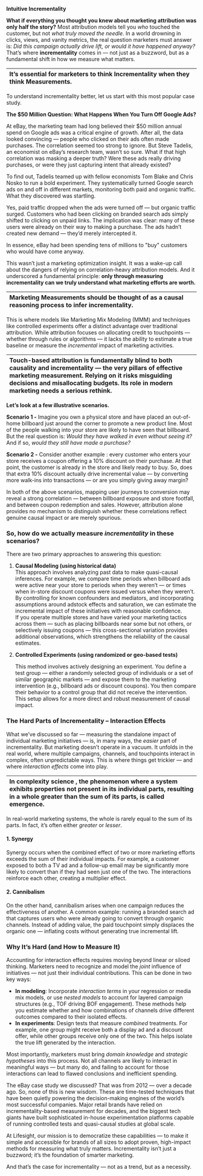 **Intuitive Incrementality**

**What if everything you thought you knew about marketing attribution was only half the story?** Most attribution models tell you *who* touched the customer, but not *what truly moved the needle*. In a world drowning in clicks, views, and vanity metrics, the real question marketers must answer is: *Did this campaign actually drive lift, or would it have happened anyway?* That’s where **incrementality** comes in — not just as a buzzword, but as a fundamental shift in how we measure what matters.

| It’s essential for marketers to think Incrementality when they think Measurements.  |
| :---- |

To understand incrementality better, let us start with this most popular case study.

**​​The $50 Million Question: What Happens When You Turn Off Google Ads?**

At eBay, the marketing team had long believed their $50 million annual spend on Google ads was a critical engine of growth. After all, the data looked convincing — people who clicked on their ads often made purchases. The correlation seemed too strong to ignore. But Steve Tadelis, an economist on eBay’s research team, wasn’t so sure. What if that high correlation was masking a deeper truth? Were these ads really driving purchases, or were they just capturing intent that already existed?

To find out, Tadelis teamed up with fellow economists Tom Blake and Chris Nosko to run a bold experiment. They systematically turned Google search ads on and off in different markets, monitoring both paid and organic traffic. What they discovered was startling.

Yes, paid traffic dropped when the ads were turned off — but organic traffic surged. Customers who had been clicking on branded search ads simply shifted to clicking on unpaid links. The implication was clear: many of these users were already on their way to making a purchase. The ads hadn’t created new demand — they’d merely intercepted it.

In essence, eBay had been spending tens of millions to "buy" customers who would have come anyway.

This wasn’t just a marketing optimization insight. It was a wake-up call about the dangers of relying on correlation-heavy attribution models. And it underscored a fundamental principle: **only through measuring incrementality can we truly understand what marketing efforts are worth.**

| Marketing Measurements should be thought of as a causal reasoning process to infer incrementality.  |
| :---- |

This is where models like Marketing Mix Modeling (MMM) and techniques like controlled experiments offer a distinct advantage over traditional attribution. While attribution focuses on allocating credit to touchpoints — whether through rules or algorithms — it lacks the ability to estimate a true baseline or measure the *incremental* impact of marketing activities.

| Touch-based attribution is fundamentally blind to both causality and incrementality — the very pillars of effective marketing measurement. Relying on it risks misguiding decisions and misallocating budgets. Its role in modern marketing needs a serious rethink. |
| :---- |

**Let’s look at a few illustrative scenarios.**

**Scenario 1 \-** Imagine you own a physical store and have placed an out-of-home billboard just around the corner to promote a new product line. Most of the people walking into your store are likely to have seen that billboard. But the real question is: *Would they have walked in even without seeing it?* And if so, *would they still have made a purchase?*

**Scenario 2 \-** Consider another example : every customer who enters your store receives a coupon offering a 10% discount on their purchase. At that point, the customer is already in the store and likely ready to buy. So, does that extra 10% discount actually drive incremental value — by converting more walk-ins into transactions — or are you simply giving away margin?

In both of the above scenarios, mapping user journeys to conversion may reveal a strong correlation — between billboard exposure and store footfall, and between coupon redemption and sales. However, attribution alone provides no mechanism to distinguish whether these correlations reflect genuine causal impact or are merely spurious.

### 

### **So, how do we actually measure *incrementality* in these scenarios?**

There are two primary approaches to answering this question:

1. **Causal Modeling (using historical data)**  
   This approach involves analyzing past data to make quasi-causal inferences. For example, we compare time periods when billboard ads were active near your store to periods when they weren’t — or times when in-store discount coupons were issued versus when they weren’t. By controlling for known confounders and mediators, and incorporating assumptions around adstock effects and saturation, we can estimate the incremental impact of these initiatives with reasonable confidence.   
   If you operate multiple stores and have varied your marketing tactics across them — such as placing billboards near some but not others, or selectively issuing coupons — this cross-sectional variation provides additional observations, which strengthens the reliability of the causal estimates.  
2. **Controlled Experiments (using randomized or geo-based tests)**

   This method involves actively designing an experiment. You define a test group — either a randomly selected group of individuals or a set of similar geographic markets — and expose them to the marketing intervention (e.g., billboard ads or discount coupons). You then compare their behavior to a control group that did not receive the intervention. This setup allows for a more direct and robust measurement of causal impact.

### **The Hard Parts of Incrementality – Interaction Effects**

What we’ve discussed so far — measuring the standalone impact of individual marketing initiatives — is, in many ways, the *easier* part of incrementality. But marketing doesn’t operate in a vacuum. It unfolds in the real world, where multiple campaigns, channels, and touchpoints interact in complex, often unpredictable ways. This is where things get trickier — and where *interaction effects* come into play.

| In complexity science , the phenomenon where a system exhibits properties not present in its individual parts, resulting in a whole greater than the sum of its parts, is called emergence. |
| :---- |

In real-world marketing systems, the whole is rarely equal to the sum of its parts. In fact, it’s often either *greater* or *lesser*. 

#### **1\. Synergy**

Synergy occurs when the combined effect of two or more marketing efforts exceeds the sum of their individual impacts. For example, a customer exposed to both a TV ad and a follow-up email may be significantly more likely to convert than if they had seen just one of the two. The interactions reinforce each other, creating a multiplier effect.

#### **2\. Cannibalism**

On the other hand, cannibalism arises when one campaign reduces the effectiveness of another. A common example: running a branded search ad that captures users who were already going to convert through organic channels. Instead of adding value, the paid touchpoint simply displaces the organic one — inflating costs without generating true incremental lift.

### **Why It’s Hard (and How to Measure It)**

Accounting for interaction effects requires moving beyond linear or siloed thinking. Marketers need to recognize and model the *joint* influence of initiatives — not just their individual contributions. This can be done in two key ways:

* **In modeling**: Incorporate *interaction terms* in your regression or media mix models, or use *nested models* to account for layered campaign structures (e.g., TOF driving BOF engagement). These methods help you estimate whether and how combinations of channels drive different outcomes compared to their isolated effects.  
* **In experiments**: Design tests that measure *combined* treatments. For example, one group might receive both a display ad and a discount offer, while other groups receive only one of the two. This helps isolate the true lift generated by the interaction.

Most importantly, marketers must bring *domain knowledge* and *strategic hypotheses* into this process. Not all channels are likely to interact in meaningful ways — but many do, and failing to account for those interactions can lead to flawed conclusions and inefficient spending.

The eBay case study we discussed? That was from 2012 — over a decade ago. So, none of this is new wisdom. These are time-tested techniques that have been quietly powering the decision-making engines of the world’s most successful companies. Major retail brands have relied on incrementality-based measurement for decades, and the biggest tech giants have built sophisticated in-house experimentation platforms capable of running controlled tests and quasi-causal studies at global scale.

At Lifesight, our mission is to democratize these capabilities — to make it simple and accessible for brands of all sizes to adopt proven, high-impact methods for measuring what truly matters. Incrementality isn’t just a buzzword; it’s the foundation of smarter marketing.

And that’s the case for incrementality — not as a trend, but as a necessity.

